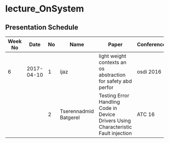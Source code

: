 # lecture_OnSystem
## Presentation Schedule

| Week No | Date | No | Name | Paper | Conference |
| ---- | ---- | ---- | ---- | ---- | ---- |
| 6 | 2017-04-10 | 1 | ijaz | light weight contexts an os abstraction for safety abd perfor | osdi 2016|
|   |   | 2 | Tserennadmid Batgerel | Testing Error Handling Code in Device Drivers Using Characteristic Fault injection | ATC 16 |

